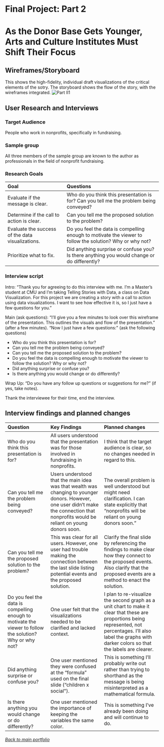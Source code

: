 
# Final Project: Part 2

# As the Donor Base Gets Younger, Arts and Culture Institutes Must Shift Their Focus

## Wireframes/Storyboard
This shows the high-fidelity, individual draft visualizations of the critical elements of the sotry. The storyboard shows the flow of the story, with the wireframes integrated. 
![Part II1](https://user-images.githubusercontent.com/73584997/100828201-90f34700-342c-11eb-9331-990bb6b1e9e9.png)


## User Research and Interviews

### Target Audience
People who work in nonprofits, specifically in fundraising.

### Sample group
All three members of the sample group are known to the author as professionals in the field of nonprofit fundraising.

### Research Goals
|     Goal        |     Questions     |
| :------------------ | :------------------ | 
|Evaluate if the message is clear.|Who do you think this presentation is for? Can you tell me the problem being conveyed?
Determine if the call to action is clear.	| Can you tell me the proposed solution to the problem?
Evaluate the success of the data visualizations.| Do you feel the data is compelling enough to motivate the viewer to follow the solution? Why or why not?
Prioritize what to fix.|Did anything surprise or confuse you? Is there anything you would change or do differently?

### Interview script
Intro: 
“Thank you for agreeing to do this interview with me. I’m a Master’s student at CMU and I’m taking Telling Stories with Data, a class on Data Visualization. For this project we are creating a story with a call to action using data visualizations. I want to see how effective it is, so I just have a few questions for you.”

Main (ask questions):
“I’ll give you a few minutes to look over this wireframe of the presentation. This outlines the visuals and flow of the presentation.”
(after a few minutes).
“Now I just have a few questions:" (ask the following questions)
- Who do you think this presentation is for? 
- Can you tell me the problem being conveyed?
- Can you tell me the proposed solution to the problem?
- Do you feel the data is compelling enough to motivate the viewer to follow the solution? Why or why not? 
- Did anything surprise or confuse you? 
- Is there anything you would change or do differently?

Wrap Up:
“Do you have any follow up questions or suggestions for me?” (if yes, take notes).

Thank the interviewee for their time, end the interview. 


## Interview findings and planned changes 

|     Question        |     Key Findings     |   Planned changes     |
| :------------------ | :------------------ | :-------------------- |
|  Who do you think this presentation is for? | All users understood that the presentation was for those involved in fundraising in nonprofits.    |I think that the target audience is clear, so no changes needed in regard to this.    |
|Can you tell me the problem being conveyed?  | Users understood that the main idea was that wealth was changing to younger donors. However, one user didn’t make the connection that nonprofits would be reliant on young donors soon.  | The overall problem is well understood but might need clarification. I can state explicitly that “nonprofits will be reliant on young donors soon.” |
Can you tell me the proposed solution to the problem?|This was clear for all users. However, one user had trouble making the connection between the last slide listing potential events and the proposed solution. |Clarify the final slide by referencing the findings to make clear how they connect to the proposed events. Also clarify that the proposed events are a method to enact the solution. 
Do you feel the data is compelling enough to motivate the viewer to follow the solution? Why or why not?|One user felt that the visualizations needed to be clarified and lacked context. |I plan to re-visualize the second graph as a unit chart to make it clear that these are proportions being represented, not percentages. I’ll also label the graphs with darker colors so that the labels are clearer. 
Did anything surprise or confuse you? | One user mentioned they were confused at the “formula” used on the final slide (“children x social"). | This is something I’ll probably write out rather than trying to shorthand as the message is being misinterpreted as a mathematical formula.
Is there anything you would change or do differently?|One user mentioned the importance of keeping the variables the same color. |This is something I’ve already been doing and will continue to do. 






###### [Back to main portfolio](README.md)

